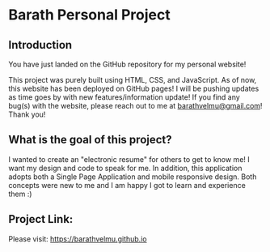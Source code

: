 # Barath Personal Project
## Introduction
You have just landed on the GitHub repository for my personal website! 

This project was purely built using HTML, CSS, and JavaScript. As of now, this website has been deployed on GitHub pages! I will be pushing updates as time goes by with new features/information update! If you find any bug(s) with the website, please reach out to me at barathvelmu@gmail.com! Thank you!

## What is the goal of this project?
I wanted to create an "electronic resume" for others to get to know me! I want my design and code to speak for me. In addition, this application adopts both a Single Page Application and mobile responsive design. Both concepts were new to me and I am happy I got to learn and experience them :)

## Project Link: 
Please visit: https://barathvelmu.github.io
